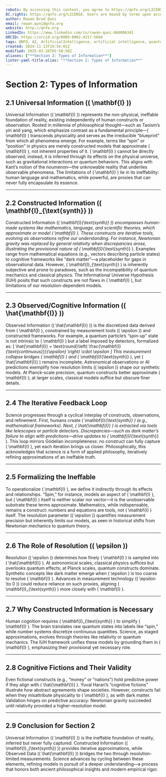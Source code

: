 ```yaml
---
robots: By accessing this content, you agree to https://qnfo.org/LICENSE. Non-commercial use only. Attribution required.
DC.rights: https://qnfo.org/LICENSE. Users are bound by terms upon access.
author: Rowan Brad Quni
email: rowan.quni@qnfo.org
website: http://qnfo.org
LinkedIn: https://www.linkedin.com/in/rowan-quni-868006341
ORCID: https://orcid.org/0009-0002-4317-5604
tags: QNFO, AI, ArtificialIntelligence, artificial intelligence, quantum, physics, science, Einstein, QuantumMechanics, quantum mechanics, QuantumComputing, quantum computing, information, InformationTheory, information theory, InformationalUniverse, informational universe, informational universe hypothesis, IUH
created: 2024-11-13T19:54:01Z
modified: 2025-03-26T05:50:50Z
aliases: ["**Section 2: Types of Information**"]
linter-yaml-title-alias: "**Section 2: Types of Information**"
---
```


# **Section 2: Types of Information**

## **2.1 Universal Information (\( \mathbf{I} \))**

Universal Information (\( \mathbf{I} \)) represents the non-physical, ineffable foundation of reality, existing independently of human constructs or observation. Rooted in millennia of philosophical thought—such as Taoism’s yin and yang, which emphasize contrast as a fundamental principle—\( \mathbf{I} \) transcends physicality and serves as the irreducible “blueprint” from which all phenomena emerge. For example, terms like “spin” or “position” in physics are merely constructed models that approximate \( \mathbf{I} \), not inherent properties of it. \( \mathbf{I} \) cannot be directly observed; instead, it is inferred through its effects on the physical universe, such as gravitational interactions or quantum behaviors. This aligns with Kant’s notion of the noumenon—the unknowable reality that underlies observable phenomena. The limitations of \( \mathbf{I} \) lie in its ineffability: human language and mathematics, while powerful, are proxies that can never fully encapsulate its essence.

---

## **2.2 Constructed Information (\( \mathbf{I}_{\text{synth}} \))**

Constructed Information (\( \mathbf{I}*{\text{synth}} \)) encompasses human-made systems like mathematics, language, and scientific theories, which approximate or model \( \mathbf{I} \). These constructs are iterative tools, evolving as observations refine our understanding. For instance, Newtonian gravity was replaced by general relativity when discrepancies arose, illustrating the provisional nature of \( \mathbf{I}*{\text{synth}} \). Examples range from mathematical equations (e.g., vectors describing particle states) to cognitive frameworks like “dark matter”—a placeholder for gaps in observational data. However, \( \mathbf{I}_{\text{synth}} \) is inherently subjective and prone to paradoxes, such as the incompatibility of quantum mechanics and classical physics. The Informational Universe Hypothesis (IUH) posits that such constructs are not flaws in \( \mathbf{I} \), but limitations of our resolution-dependent models.

---

## **2.3 Observed/Cognitive Information (\( \hat{\mathbf{I}} \))**

Observed Information (\( \hat{\mathbf{I}} \)) is the discretized data derived from \( \mathbf{I} \), constrained by measurement tools (\( \epsilon \)) and constructed frameworks. For example, a quantum particle’s “spin-up” state is not intrinsic to \( \mathbf{I} \) but a label imposed by detectors, formalized as:
\[
\hat{\mathbf{I}} = \text{round}\left( \frac{\mathbf{I}*{\text{continuous}}}{\epsilon} \right) \cdot \epsilon
\]
This measurement collapse bridges \( \mathbf{I} \) and \( \mathbf{I}*{\text{synth}} \), yet \( \hat{\mathbf{I}} \) remains incomplete. Astronomical observations or AI predictions exemplify how resolution limits (\( \epsilon \)) shape our synthetic models. At Planck-scale precision, quantum constructs better approximate \( \mathbf{I} \); at larger scales, classical models suffice but obscure finer details.

---

## **2.4 The Iterative Feedback Loop**

Science progresses through a cyclical interplay of constructs, observations, and refinement. First, humans create \( \mathbf{I}*{\text{synth}} \) (e.g., mathematical frameworks). Next, \( \hat{\mathbf{I}} \) is extracted via tools like telescopes or particle detectors. Discrepancies—such as dark matter’s failure to align with predictions—drive updates to \( \mathbf{I}*{\text{synth}} \). This loop mirrors Gödelian incompleteness: no construct can fully capture \( \mathbf{I} \), yet each iteration brings us closer. Philosophically, this acknowledges that science is a form of applied philosophy, iteratively refining approximations of an ineffable truth.

---

## **2.5 Formalizing the Ineffable**

To operationalize \( \mathbf{I} \), we define it indirectly through its effects and relationships. “Spin,” for instance, models an aspect of \( \mathbf{I} \), but \( \mathbf{I} \) itself is neither scalar nor vector—it is the unobservable substrate these terms approximate. Mathematics, while indispensable, remains a construct: numbers and equations are tools, not \( \mathbf{I} \) itself. The resolution parameter (\( \epsilon \)) quantifies measurement precision but inherently limits our models, as seen in historical shifts from Newtonian mechanics to quantum theory.

---

## **2.6 The Role of Resolution (\( \epsilon \))**

Resolution (\( \epsilon \)) determines how finely \( \mathbf{I} \) is sampled into \( \hat{\mathbf{I}} \). At astronomical scales, classical physics suffices but overlooks quantum effects; at Planck scales, quantum constructs dominate. Synthetic concepts like dark matter emerge when \( \epsilon \) is too coarse to resolve \( \mathbf{I} \). Advances in measurement technology (\( \epsilon \to 0 \)) could reduce reliance on such proxies, aligning \( \mathbf{I}_{\text{synth}} \) more closely with \( \mathbf{I} \).

---

## **2.7 Why Constructed Information is Necessary**

Human cognition requires \( \mathbf{I}_{\text{synth}} \) to simplify \( \mathbf{I} \). The brain translates raw quantum states into labels like “spin,” while number systems discretize continuous quantities. Science, as staged approximations, evolves through theories like relativity or quantum mechanics. The IUH framework unifies these models by grounding them in \( \mathbf{I} \), emphasizing their provisional yet necessary role.

---

## **2.8 Cognitive Fictions and Their Validity**

Even fictional constructs (e.g., “money” or “nations”) hold predictive power if they align with \( \hat{\mathbf{I}} \). Yuval Harari’s “cognitive fictions” illustrate how abstract agreements shape societies. However, constructs fail when they misattribute physicality to \( \mathbf{I} \), as with dark matter. Validation hinges on predictive accuracy: Newtonian gravity succeeded until relativity provided a higher-resolution model.

---

## **2.9 Conclusion for Section 2**

Universal Information (\( \mathbf{I} \)) is the ineffable foundation of reality, inferred but never fully captured. Constructed Information (\( \mathbf{I}_{\text{synth}} \)) provides iterative approximations, while Observed Data (\( \hat{\mathbf{I}} \)) bridges the two through resolution-limited measurements. Science advances by cycling between these elements, refining models in pursuit of a deeper understanding—a process that honors both ancient philosophical insights and modern empirical rigor.
